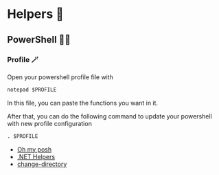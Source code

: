 # Helpers 🔧

## PowerShell 🧙‍♂️

### Profile 🪄
Open your powershell profile file with
```ps 
notepad $PROFILE
```

In this file, you can paste the functions you want in it.

After that, you can do the following command to update your powershell with new profile configuration 
```ps
. $PROFILE
```

- [Oh my posh](./powershell/oh-my-posh)
- [.NET Helpers](./powershell/dotnet)
- [change-directory](./powershell/change-directory.ps1)
